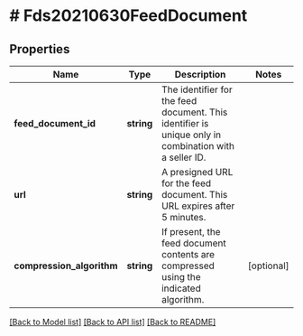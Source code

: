 # # Fds20210630FeedDocument

## Properties

Name | Type | Description | Notes
------------ | ------------- | ------------- | -------------
**feed_document_id** | **string** | The identifier for the feed document. This identifier is unique only in combination with a seller ID. |
**url** | **string** | A presigned URL for the feed document. This URL expires after 5 minutes. |
**compression_algorithm** | **string** | If present, the feed document contents are compressed using the indicated algorithm. | [optional]

[[Back to Model list]](../../README.md#models) [[Back to API list]](../../README.md#endpoints) [[Back to README]](../../README.md)
